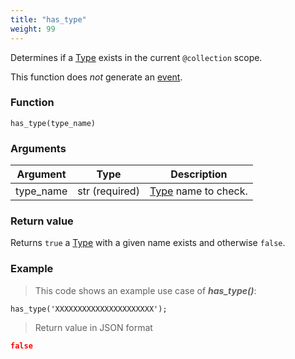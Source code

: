 ```yaml
---
title: "has_type"
weight: 99
---
```


Determines if a [Type](../../data-types/type) exists in the current `@collection` scope.

This function does *not* generate an [event](../../overview/events).

### Function

`has_type(type_name)`

### Arguments

Argument | Type | Description
-------- | ---- | -----------
type_name | str (required) | [Type](../../data-types/type) name to check.

### Return value

Returns `true` a [Type](../../data-types/type) with a given name exists and otherwise `false`.

### Example

> This code shows an example use case of ***has_type()***:

```thingsdb,json_response
has_type('XXXXXXXXXXXXXXXXXXXXXX');
```

> Return value in JSON format

```json
false
```

